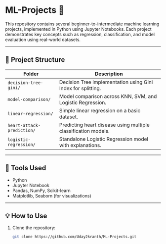 # ML-Projects 🚀

This repository contains several beginner-to-intermediate machine learning projects, implemented in Python using Jupyter Notebooks. Each project demonstrates key concepts such as regression, classification, and model evaluation using real-world datasets.

---

## 📁 Project Structure

| Folder | Description |
|--------|-------------|
| `decision-tree-gini/` | Decision Tree implementation using Gini Index for splitting. |
| `model-comparison/` | Model comparison across KNN, SVM, and Logistic Regression. |
| `linear-regression/` | Simple linear regression on a basic dataset. |
| `heart-attack-prediction/` | Predicting heart disease using multiple classification models. |
| `logistic-regression/` | Standalone Logistic Regression model with explanations. |

---

## 📌 Tools Used
- Python
- Jupyter Notebook
- Pandas, NumPy, Scikit-learn
- Matplotlib, Seaborn (for visualizations)

---

## 💡 How to Use

1. Clone the repository:
   ```bash
   git clone https://github.com/Uday2kranth/ML-Projects.git
